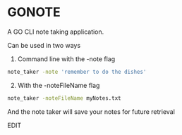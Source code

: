 # GONOTE

A GO CLI note taking application.

Can be used in two ways
1. Command line with the -note flag

```bash
note_taker -note 'remember to do the dishes'
```

2. With the -noteFileName flag
```bash
note_taker -noteFileName myNotes.txt
```

And the note taker will save your notes for future retrieval

EDIT
